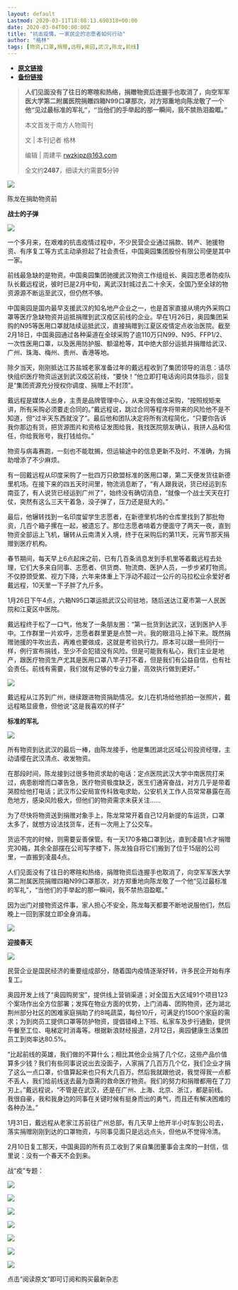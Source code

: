 ```yaml
---
layout: default
Lastmod: 2020-03-11T18:08:13.690318+00:00
date: 2020-03-04T00:00:00Z
title: "抗击疫情，一家民企的志愿者如何行动"
author: "格林"
tags: [物资,口罩,捐赠,远程,奥园,武汉,陈龙,前线]
---
```


* [**原文链接**](https://mp.weixin.qq.com/s/jnBXgdWaxyzcUSL9N9XjMQ)
* [**备份链接**](http://archive.is/TOFrR)


  

> **人们见面没有了往日的寒暄和热络，捐赠物资后连握手也取消了，向空军军医大学第二附属医院捐赠四箱N99口罩那次，对方郑重地向陈龙敬了一个他“见过最标准的军礼”，“当他们的手举起的那一瞬间，我不禁热泪盈眶。”**
> 
> 本文首发于南方人物周刊
> 
> 文 | 本刊记者 格林
> 
> 编辑 | 周建平 rwzkjpz@163.com
> 
> 全文约**2487**，细读大约需要**5**分钟

![](/images/post/efd3371efdac3a8a44d6db5c9527e368.jpg)

陈龙在捐助物资前

**战士的子弹**

![](/images/post/3e6a6eb40e027f3cb4aef742eef1954c.jpg)

一个多月来，在艰难的抗击疫情过程中，不少民营企业通过捐款、转产、驰援物资、有序复工等方式主动承担起了社会责任，中国奥园集团股份有限公司便是其中一家。

前线最急缺的是物资。中国奥园集团驰援武汉物资工作组组长、奥园志愿者防疫队队长戴远程说，彼时已是2月中旬，离武汉封城过去二十余天，全国乃至全球的物资源源不断运至武汉，但仍然不够。

中国奥园是国内最早支援武汉的知名地产企业之一，也是首家直接从境内外采购口罩等医疗急缺物资并运抵捐赠到武汉疫区前线的企业。早在1月26日，奥园集团采购的N95等医用口罩就陆续运抵武汉，直接捐赠到江夏区疫情定点收治医院。截至2月18日，中国奥园通过各种渠道在全球采购了逾110万只N99、N95、FFP1/2、一次性医用口罩，以及医用防护服、额温枪等，其中绝大部分运抵并捐赠给武汉、广州、珠海、梅州、贵州、香港等地。

除夕当天，刚刚抵达江苏盐城老家准备过年的戴远程收到了集团领导的消息：请尽快组织医疗物资运送到武汉疫区前线，“要快！”他立即打电话询问具体指示，回复是“集团资源充分授权你调度、捐赠上不封顶”。

戴远程是媒体人出身，主责是品牌管理中心，从来没有做过采购，“按照规矩来讲，所有采购必须要走合同的。”戴远程说，跳过合同等程序将带来的风险他不是不知道，但“过半天东西就没了”。最后他和团队决定将所有流程简化，“只要你告诉我你那边有货，把货源图片和资格证发图给我，我找医院朋友确认，我拼人品和信任，你给我账号，我打钱给你。”

物资与病毒赛跑，一刻也不能耽搁，但运输途中的信息更新不及时、不准确，为捐助增添了不少麻烦。

有一回戴远程从印度采购了一批四万只欧盟标准的医用口罩，第二天便发货往新德里机场。在接下来的四五天时间里，物流消息断了，“有人跟我说，货已经运到东南亚了，有人说货已经运到广州了”，始终没有确切消息，“就像一个战士天天在打仗，突然有这么三天干着急，没子弹了，压力还是挺大的。”

最后，他辗转找到一名印度留学生志愿者，在新德里机场的仓库里找到了那批物资，几百个箱子摞在一起，被遗忘了。那位志愿者啃着方便面守了两天一夜，直到物资全部运上飞机，辗转从云南清关入境，终于在采购后的第11天，元宵节那天捐赠到医疗机构。

春节期间，每天早上6点起床之前，已有几百条消息发到手机里等着戴远程去处理，它们大多来自同事、志愿者、供货商、物流商、医护人员，一步步紧盯物资。不仅脖颈受累、视力下降，六年来体重上下浮动不超过一公斤的马拉松业余爱好者戴远程，10天里一下子胖了九斤多。

1月26日下午4点，六箱N95口罩运抵武汉公司驻地，随后送达江夏市第一人民医院和江夏区中医院。

戴远程终于松了一口气，他发了一条朋友圈：“第一批货到达武汉，送到医护人手中。工作群里一片欢呼，志愿者群里更是点赞一片。我的眼泪马上掉下来。既然捐赠驰援的牛吹出去，再难也要做成，这就是考验执行力。原本可以跟一些同行一样，例行宣布捐钱，至少不会犯错没有风险。但是可能我有私心，我们主业是地产，跟医疗物资生产尤其是医用口罩八竿子打不着，但是我们有公益自信，也有社会责任。前线有需要，我们就有足够的专业力量，高效执行做到更好。”

![](/images/post/de477b4a1f3c9c6d7a7e916e3772d516.jpg)

戴远程从江苏到广州，继续跟进物资捐助情况。女儿在机场给他抓拍一张照片，戴远程略显疲惫，但他说“这是我喜欢的样子”

**标准的军礼**

![](/images/post/3e6a6eb40e027f3cb4aef742eef1954c.jpg)

所有物资到达武汉的最后一棒，由陈龙接手，他是集团湖北区域公司投资经理，主动请缨在武汉清点、收发物资。

在那段时间，陈龙接到过很多物资求助的电话：定点医院武汉大学中南医院打来过，病患剧增而口罩告急，医疗物资极度缺乏，医生们通宵奋战，对方几乎是带着哭腔给他打电话；武汉市公安局宣传科致电求助，公安机关工作人员常常暴露在高危地方，感染风险极大，但他们的物资需求未获关注……

为了尽快将物资送到捐赠对象手上，陈龙常常开着自己12月新提的车运货，口罩太多了，就想方设法找货车，还有一次用上了公交车。

货运不完的时候，则需要妥善保管。有一天170多箱口罩到达，直到凌晨1点才捐赠完30箱，其余全部摆在公司写字楼下，陈龙独自将它们搬到了位于15层的公司里，一直搬到凌晨4点。

人们见面没有了往日的寒暄和热络，捐赠物资后连握手也取消了，向空军军医大学第二附属医院捐赠四箱N99口罩那次，对方郑重地向陈龙敬了一个他“见过最标准的军礼”，“当他们的手举起的那一瞬间，我不禁热泪盈眶。”

因为出门对接物资这件事，家人担心不安全，陈龙每天都要不断地说服他们，然后晚上一回到家就立即全身消毒。

![](/images/post/191f5351f59266d378425dd13ff0af03.jpg)

**迎接春天**

![](/images/post/3e6a6eb40e027f3cb4aef742eef1954c.jpg)

民营企业是国民经济的重要组成部分，随着国内疫情逐渐好转，许多民企开始有序复工。

奥园开发上线了“奥园购房宝”，提供线上营销渠道；对全国五大区域91个项目123个案场作出全方位部署；发挥在物业方面的优势，上门消毒、团购物资，还为湖北荆州部分社区的困难家庭捐助了约8吨蔬菜，每份10斤，可满足约1500个家庭的需求；为到岗员工提供口罩等防护物资，提倡错峰上下班、私家车及步行通勤，提供午餐至工位、电梯定时消毒等。根据新浪财经报道，2月12日，奥园健康生活集团员工到岗率达80.5%。

“比起前线的英雄，我们做的不算什么；相比其他企业捐了几个亿，这些产品价值算多少钱？我们有些同事说说出去没面子，人家捐了几百万几个亿，我们企业才捐了这么一点口罩，价值算起来也只有大几百万。然后我就跟他说，我觉得我一点都不丢人，我们给前线送去最为亟需的救命医疗物资。我们的努力和捐赠都用在了刀刃上。”戴远程说，“不管是在武汉，还是在广州、上海、北京、浙江，都是前线。我很自豪，我和我身边的同事在关键时候有挺身而出的勇气，而且还有解决困难的各种办法。”

1月31日，戴远程从老家江苏前往广州总部，有几天早上他开半小时车到公司去，落实捐赠刚刚到达的口罩物资，与同事见面只是远远点头，但他从不觉得冷清。

2月10日复工那天，中国奥园的所有员工收到了来自集团董事会主席的一封信，信里说：没有一个春天不会到来。

战“疫”专题：

  

  

  

  

[![](/images/post/d8758ba3f7bf348bed696565c8ad4bf6.jpg)](http://mp.weixin.qq.com/s?__biz=MTY0MzI5NDcwMQ==&mid=2651213805&idx=1&sn=bf64ee9087e54042fc9a4761d36bb530&chksm=523fb76f65483e794daa17e5affd2db5eb2d804ead247c46e4b735a9f5bd2b8790efdee54468&scene=21#wechat_redirect)

[![](/images/post/5613fa5a85e36b43d83b91071c50eb72.jpg)](http://mp.weixin.qq.com/s?__biz=MTY0MzI5NDcwMQ==&mid=2651213686&idx=1&sn=c1c8c7ff6bed6233c92fdd88f36218d4&chksm=523fb7f465483ee2ccc5dd08839146b691a9cc0cac36fe92cb815dd5bc9b62b288b57d5eb4e6&scene=21#wechat_redirect)

[![](/images/post/4e66daf5dea7a70f4baf2e0aec7bf555.jpg)](http://mp.weixin.qq.com/s?__biz=MTY0MzI5NDcwMQ==&mid=2651213675&idx=1&sn=ac023c87d2b99f09094dbecd496e9351&chksm=523fb7e965483eff413e91e2c7367534cfa50d6335ca6693b88d85ac31d5417edf210ec2fce0&scene=21#wechat_redirect)

[![](/images/post/817e07cc70505631a4d23d34f0ed1808.jpg)](http://mp.weixin.qq.com/s?__biz=MTY0MzI5NDcwMQ==&mid=2651213672&idx=1&sn=b419ab139de1df5108456c1093e73093&chksm=523fb7ea65483efc0d3f51946aa6da38d3dd9708fcf2f2b961ead9ec95fbb4ea50567859794f&scene=21#wechat_redirect)  

  

![](/images/post/200c0781cf34a049a50d6df1cc289612.jpg)

![](/images/post/160ead434780761af3aa773496103ac2.jpg)

![](/images/post/157f1d17645bf851100752abc3f35b6a.jpg)

点击“阅读原文”即可订阅和购买最新杂志

